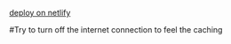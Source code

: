 [deploy on netlify](https://creative-douhua-7e90b6.netlify.app/)

#Try to turn off the internet connection to feel the caching

